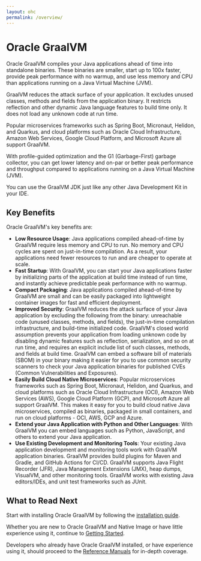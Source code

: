 ```yaml
---
layout: ohc
permalink: /overview/
---
```


# Oracle GraalVM

Oracle GraalVM compiles your Java applications ahead of time into standalone binaries. 
These binaries are smaller, start up to 100x faster, provide peak performance with no warmup, and use less memory and CPU than applications running on a Java Virtual Machine (JVM).

GraalVM reduces the attack surface of your application. 
It excludes unused classes, methods and fields from the application binary. 
It restricts reflection and other dynamic Java language features to build time only. 
It does not load any unknown code at run time.

Popular microservices frameworks such as Spring Boot, Micronaut, Helidon, and Quarkus, and cloud platforms such as Oracle Cloud Infrastructure, Amazon Web Services, Google Cloud Platform, and Microsoft Azure all support GraalVM.

With profile-guided optimization and the G1 (Garbage-First) garbage collector, you can get lower latency and on-par or better peak performance and throughput compared to applications running on a Java Virtual Machine (JVM).

You can use the GraalVM JDK just like any other Java Development Kit in your IDE.

## Key Benefits

Oracle GraalVM's key benefits are:

* **Low Resource Usage**: Java applications compiled ahead-of-time by GraalVM require less memory and CPU to run. No memory and CPU cycles are spent on just-in-time compilation. As a result, your applications need fewer resources to run and are cheaper to operate at scale.
* **Fast Startup**: With GraalVM, you can start your Java applications faster by initializing parts of the application at build time instead of run time, and instantly achieve predictable peak performance with no warmup.
* **Compact Packaging**: Java applications compiled ahead-of-time by GraalVM are small and can be easily packaged into lightweight container images for fast and efficient deployment.
* **Improved Security**: GraalVM reduces the attack surface of your Java application by excluding the following from the binary: unreachable code (unused classes, methods, and fields), the just-in-time compilation infrastructure, and build-time initialized code. GraalVM's closed world assumption prevents your application from loading unknown code by disabling dynamic features such as reflection, serialization, and so on at run time, and requires an explicit include list of such classes, methods, and fields at build time. GraalVM can embed a software bill of materials (SBOM) in your binary making it easier for you to use common security scanners to check your Java application binaries for published CVEs (Common Vulnerabilities and Exposures).
* **Easily Build Cloud Native Microservices**: Popular microservices frameworks such as Spring Boot, Micronaut, Helidon, and Quarkus, and cloud platforms such as Oracle Cloud Infrastructure (OCI), Amazon Web Services (AWS), Google Cloud Platform (GCP), and Microsoft Azure all support GraalVM. This makes it easy for you to build cloud native Java microservices, compiled as binaries, packaged in small containers, and run on cloud platforms - OCI, AWS, GCP and Azure.
* **Extend your Java Application with Python and Other Languages**: With GraalVM you can embed languages such as Python, JavaScript, and others to extend your Java application.
* **Use Existing Development and Monitoring Tools**: Your existing Java application development and monitoring tools work with GraalVM application binaries. GraalVM provides build plugins for Maven and Gradle, and GitHub Actions for CI/CD. GraalVM supports Java Flight Recorder (JFR), Java Management Extensions (JMX), heap dumps, VisualVM, and other monitoring tools. GraalVM works with existing Java editors/IDEs, and unit test frameworks such as JUnit.

## What to Read Next

Start with installing Oracle GraalVM by following the [installation guide](../getting-started/graalvm-enterprise/getting-started.md).

Whether you are new to Oracle GraalVM and Native Image or have little experience using it, continue to [Getting Started](../reference-manual/native-image/README.md).

Developers who already have Oracle GraalVM installed, or have experience using it, should proceed to the [Reference Manuals](../reference-manual/reference-manuals.md) for in-depth coverage.
